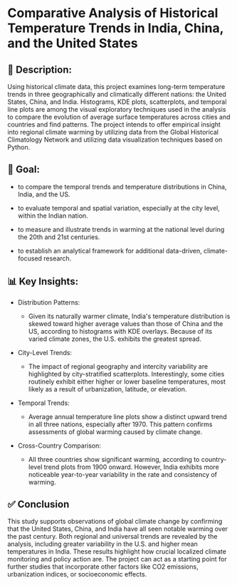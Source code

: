 # Comparative Analysis of Historical Temperature Trends in India, China, and the United States

## 📘 Description:

Using historical climate data, this project examines long-term temperature trends in three geographically and climatically different nations: the United States, China, and India. Histograms, KDE plots, scatterplots, and temporal line plots are among the visual exploratory techniques used in the analysis to compare the evolution of average surface temperatures across cities and countries and find patterns. The project intends to offer empirical insight into regional climate warming by utilizing data from the Global Historical Climatology Network and utilizing data visualization techniques based on Python.

## 🎯 Goal:
   - to compare the temporal trends and temperature distributions in China, India, and the US.
     
   - to evaluate temporal and spatial variation, especially at the city level, within the Indian nation.
     
   - to measure and illustrate trends in warming at the national level during the 20th and 21st centuries.
     
   - to establish an analytical framework for additional data-driven, climate-focused research.


## 📊 Key Insights:

   - Distribution Patterns:
        - Given its naturally warmer climate, India's temperature distribution is skewed toward higher average values than those of China and the US, according to histograms with KDE overlays. Because of its varied climate zones, the U.S. exhibits the greatest spread.
   
   - City-Level Trends:
        - The impact of regional geography and intercity variability are highlighted by city-stratified scatterplots. Interestingly, some cities routinely exhibit either higher or lower baseline temperatures, most likely as a result of urbanization, latitude, or elevation.
     
   - Temporal Trends:
        - Average annual temperature line plots show a distinct upward trend in all three nations, especially after 1970. This pattern confirms assessments of global warming caused by climate change.
             
   - Cross-Country Comparison:
        - All three countries show significant warming, according to country-level trend plots from 1900 onward. However, India exhibits more noticeable year-to-year variability in the rate and consistency of warming.




## ✅ Conclusion

   This study supports observations of global climate change by confirming that the United States, China, and India have all seen notable warming over the past century. Both regional and universal trends are revealed by the analysis, including greater variability in the U.S. and higher mean temperatures in India. These results highlight how crucial localized climate monitoring and policy action are. The project can act as a starting point for further studies that incorporate other factors like CO2 emissions, urbanization indices, or socioeconomic effects.

